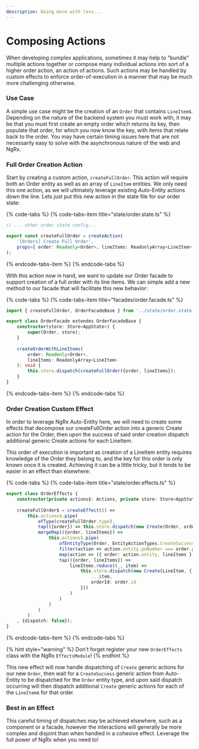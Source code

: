 ```yaml
---
description: Doing more with less...
---
```


# Composing Actions

When developing complex applications, sometimes it may help to "bundle" multiple actions together or compose many individual actions into sort of a higher order action, an action of actions. Such actions may be handled by custom effects to enforce order-of-execution in a manner that may be much more challenging otherwise.

### Use Case

A simple use case might be the creation of an `Order` that contains `LineItem`s. Depending on the nature of the backend system you must work with, it may be that you must first create an empty order which returns its key, then populate that order, for which you now know the key, with items that relate back to the order. You may have certain timing issues here that are not necessarily easy to solve with the asynchronous nature of the web and NgRx.

### Full Order Creation Action

Start by creating a custom action, `createFullOrder`. This action will require both an Order entity as well as an array of `LineItem` entities. We only need this one action, as we will ultimately leverage existing Auto-Entity actions down the line. Lets just put this new action in the state file for our order state:

{% code-tabs %}
{% code-tabs-item title="state/order.state.ts" %}
```typescript
// ... other order state config...

export const createFullOrder = createAction(
    '[Orders] Create Full Order',
    props<{ order: Readonly<Order>, lineItems: ReadonlyArray<LineItem> }>()
);
```
{% endcode-tabs-item %}
{% endcode-tabs %}

With this action now in hand, we want to update our Order facade to support creation of a full order with its line items. We can simple add a new method to our facade that will facilitate this new behavior:

{% code-tabs %}
{% code-tabs-item title="facades/order.facade.ts" %}
```typescript
import { createFullOrder, OrderFacadeBase } from '../state/order.state';

export class OrderFacade extendes OrderFacadeBase {
    constructor(store: Store<AppState>) {
        super(Order, store);
    }
    
    createOrderWithLineItems(
        order: Readonly<Order>, 
        lineItems: ReadonlyArray<LineItem>
    ): void {
        this.store.dispatch(createFullOrder({order, lineItems});
    }
}
```
{% endcode-tabs-item %}
{% endcode-tabs %}

### Order Creation Custom Effect

In order to leverage NgRx Auto-Entity here, we will need to create some effects that decompose our createFullOrder action into a generic Create action for the Order, then upon the success of said order creation dispatch additional generic Create actions for each LineItem. 

This order of execution is important as creation of a LineItem entity requires knowledge of the Order they belong to, and the key for this order is only known once it is created. Achieving it can be a little tricky, but it tends to be easier in an effect than elsewhere:

{% code-tabs %}
{% code-tabs-item title="state/order.effects.ts" %}
```typescript
export class OrderEffects {
    constructor(private actions$: Actions, private store: Store<AppState>) {}
    
    createFullOrder$ = createEffect(() => 
        this.actions$.pipe(
            ofType(createFullOrder.type),
            tap(({order}) => this.store.dispatch(new Create(Order, order))),
            mergeMap(({order, lineItems}) => 
                this.actions$.pipe(
                    ofEntityType(Order, EntityActionTypes.CreateSuccess),
                    filter(action => action.entity.poNumber === order.poNumber),
                    map(action => ({ order: action.entity, lineItems })),
                    tap(({order, lineItems}) => 
                        lineItems.reduce((_, item) => 
                            this.store.dispatch(new Create(LineItem, {
                                ...item,
                                orderId: order.id
                            }))
                        )
                    )
                )
            )
        )
    , {dispatch: false});
}
```
{% endcode-tabs-item %}
{% endcode-tabs %}

{% hint style="warning" %}
Don't forget register your new `OrderEffects` class with the NgRx `EffectsModule`!
{% endhint %}

This new effect will now handle dispatching of `Create` generic actions for our new `Order`, then wait for a `CreateSuccess` generic action from Auto-Entity to be dispatched for the `Order` entity type, and upon said dispatch occurring will then dispatch additional `Create` generic actions for each of the `LineItem`s for that order.

### Best in an Effect

This careful timing of dispatches may be achieved elsewhere, such as a component or a facade, however the interactions will generally be more complex and disjoint than when handled in a cohesive effect. Leverage the full power of NgRx when you need to!

